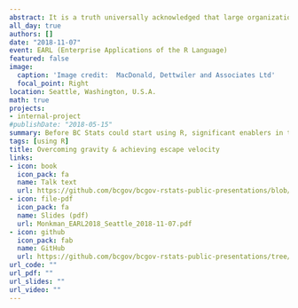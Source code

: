 ```yaml
---
abstract: It is a truth universally acknowledged that large organizations (public and private sector) develop policies, procedures, and cultures that standardize and streamline business processes, with the aim of making the organization more cost-efficient and to minimize risk. But these corporate policies can inhibit innovations. Gordon Macdonald has dubbed these policies, procedures, and cultures The Giant Hairball. And the gravity of the Hairball "exercises an inexorable pull into mediocrity". The Province of British Columbia has created a space that allows for the experimental use of open source tools (including R), open development, and open data. This operating environment has allowed BC Stats and other data analysis shops within the B.C. Public Service to go into orbit around the Hairball, including the adoption of R and the implementation of the robust data science workflow that R facilitates.
all_day: true
authors: []
date: "2018-11-07"
event: EARL (Enterprise Applications of the R Language)
featured: false
image:
  caption: 'Image credit:  MacDonald, Dettwiler and Associates Ltd'
  focal_point: Right
location: Seattle, Washington, U.S.A.
math: true
projects:
- internal-project
#publishDate: "2018-05-15"
summary: Before BC Stats could start using R, significant enablers in the operating environment had to be in place.
tags: [using R]
title: Overcoming gravity & achieving escape velocity
links:
- icon: book
  icon_pack: fa
  name: Talk text
  url: https://github.com/bcgov/bcgov-rstats-public-presentations/blob/master/2018-11-07_EARL_Seattle/Overcoming_gravity.md
- icon: file-pdf
  icon_pack: fa
  name: Slides (pdf)
  url: Monkman_EARL2018_Seattle_2018-11-07.pdf
- icon: github
  icon_pack: fab
  name: GitHub
  url: https://github.com/bcgov/bcgov-rstats-public-presentations/tree/master/2018-11-07_EARL_Seattle
url_code: ""
url_pdf: ""
url_slides: ""
url_video: ""
---
```


